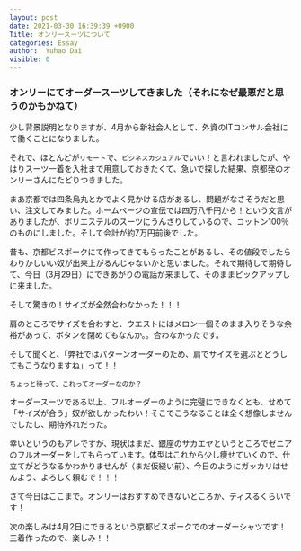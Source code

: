 ```yaml
---
layout: post
date: 2021-03-30 16:39:39 +0900
Title: オンリースーツについて
categories: Essay
author:  Yuhao Dai
visible: 0
---
```


### オンリーにてオーダースーツしてきました（それになぜ最悪だと思うのかもかねて）

少し背景説明となりますが、4月から新社会人として、外資のITコンサル会社にて働くことになりました。

それで、ほとんどが`リモート`で、`ビジネスカジュアル`でいい！と言われましたが、やはりスーツ一着を入社まで用意しておきたくて、急いで探した結果、京都発のオンリーさんにたどりつきました。

まあ京都では四条烏丸とかでよく見かける店があるし、問題がなさそうだと思い、注文してみました。ホームページの宣伝では四万八千円から！という文言がありましたが、ポリエステルのスーツにうんざりしているので、コットン100％のものにしました。そして会計が約7万円前後でした。

昔も、京都ビスポークにて作ってきてもらったことがあるし、その値段でしたらわりかしいい奴が出来上がるんじゃないかと思いました。それで期待して期待して、今日（3月29日）にできあがりの電話が来まして、そのままピックアップしに来ました。

そして驚きの！サイズが全然合わなかった！！！

肩のところでサイズを合わすと、ウエストにはメロン一個そのまま入りそうな余裕があって、ボタンを閉めてもなんか。。合わなかったです。

そして聞くと、「弊社ではパターンオーダーのため、肩でサイズを選ぶとどうしてもこうなりますね」って！！

`ちょっと待って、これってオーダーなのか？`

オーダースーツである以上、フルオーダーのように完璧にできなくとも、せめて「サイズが合う」奴が欲しかったわい！そこでこうなることは全く想像しませんでしたし、期待外れだった。

幸いというのもアレですが、現状はまだ、銀座のサカエヤというところでゼニアのフルオーダーをしてもらっています。体型はこれから少し痩せていくので、仕立てがどうなるかわかりませんが（まだ仮縫い前）、今日のようにガッカリはせんよう、よろしく頼むで！！！

さて今日はここまで。オンリーはおすすめできないところか、ディスるくらいです！

次の楽しみは4月2日にできるという京都ビスポークでのオーダーシャツです！三着作ったので、楽しみ！！
